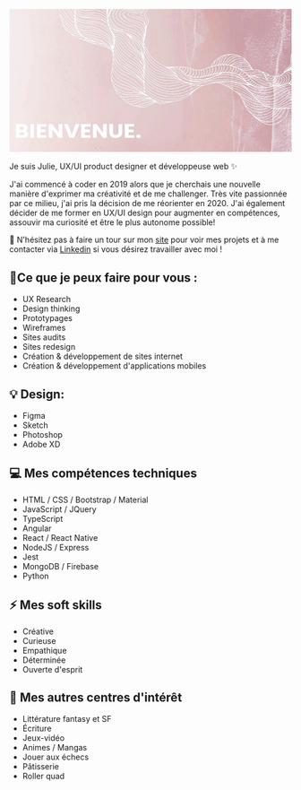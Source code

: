 ![banner image saying "Bienvenue.'](https://github.com/julie-p/julie-p/blob/main/banner-header.jpg)

Je suis Julie, UX/UI product designer et développeuse web ✨

J'ai commencé à coder en 2019 alors que je cherchais une nouvelle manière d'exprimer ma créativité et de me challenger. Très vite passionnée par ce milieu, j'ai pris la décision de me réorienter en 2020. J'ai également décider de me former en UX/UI design pour augmenter en compétences, assouvir ma curiosité et être le plus autonome possible!

💬 N'hésitez pas à faire un tour sur mon [site](https://digitalgalaxy.fr/) pour voir mes projets et à me contacter via [Linkedin](https://www.linkedin.com/in/julie-paupert/) si vous désirez travailler avec moi !

## 📝Ce que je peux faire pour vous :
  - UX Research
  - Design thinking
  - Prototypages
  - Wireframes
  - Sites audits
  - Sites redesign
  - Création & développement de sites internet
  - Création & développement d'applications mobiles

## 💡 Design:
  - Figma
  - Sketch
  - Photoshop
  - Adobe XD

## 💻 Mes compétences techniques

  - HTML / CSS / Bootstrap / Material
  - JavaScript / JQuery
  - TypeScript
  - Angular
  - React / React Native 
  - NodeJS / Express
  - Jest
  - MongoDB / Firebase
  - Python

## ⚡ Mes soft skills 

  - Créative
  - Curieuse
  - Empathique
  - Déterminée
  - Ouverte d'esprit
  
## 💖 Mes autres centres d'intérêt 

  - Littérature fantasy et SF
  - Écriture
  - Jeux-vidéo 
  - Animes / Mangas 
  - Jouer aux échecs
  - Pâtisserie 
  - Roller quad

<!--
## 📈 Quelques stats
![Julies's GitHub stats](https://github-readme-stats.vercel.app/api?username=julie-p&count_private=true&show_icons=true&theme=cobalt)

[![Top Langs](https://github-readme-stats.vercel.app/api/top-langs/?username=julie-p&layout=compact)](https://github.com/anuraghazra/github-readme-stats)




**julie-p/julie-p** is a ✨ _special_ ✨ repository because its `README.md` (this file) appears on your GitHub profile.

Here are some ideas to get you started:

- 🔭 I’m currently working on ...
- 🌱 I’m currently learning ...
- 👯 I’m looking to collaborate on ...
- 🤔 I’m looking for help with ...
- 💬 Ask me about ...
- 📫 How to reach me: ...
- 😄 Pronouns: ...
- ⚡ Fun fact: ...
-->
